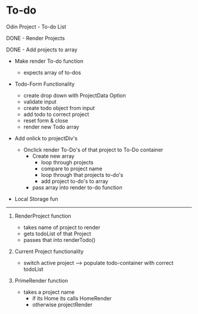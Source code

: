 # To-do

Odin Project - To-do List

DONE - Render Projects

DONE - Add projects to array

- Make render To-do function

  - expects array of to-dos

- Todo-Form Functionality

  - create drop down with ProjectData Option
  - validate input
  - create todo object from input
  - add todo to correct project
  - reset form & close
  - render new Todo array

- Add onlick to projectDiv's

  - Onclick render To-Do's of that project to To-Do container
    - Create new array
      - loop through projects
      - compare to project name
      - loop through that projects to-do's
      - add project to-do's to array
    - pass array into render to-do function

- Local Storage fun

---

1. RenderProject function

   - takes name of project to render
   - gets todoList of that Project
   - passes that into renderTodo()

2. Current Project functionality

   - switch active project
     --> populate todo-container with correct todoList

3. PrimeRender function
   - takes a project name
     - if its Home its calls HomeRender
     - otherwise projectRender
